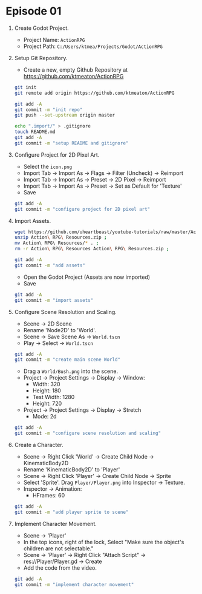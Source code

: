# Episode 01

1. Create Godot Project.

   - Project Name: ```ActionRPG```
   - Project Path: ```C:/Users/ktmea/Projects/Godot/ActionRPG```

1. Setup Git Repository.

    - Create a new, empty Github Repository at <https://github.com/ktmeaton/ActionRPG>

    ```bash
    git init
    git remote add origin https://github.com/ktmeaton/ActionRPG

    git add -A
    git commit -m "init repo"
    git push --set-upstream origin master

    echo ".import/" > .gitignore
    touch README.md
    git add -A
    git commit -m "setup README and gitignore"
    ```

1. Configure Project for 2D Pixel Art.

    - Select the ```icon.png```
    - Import Tab -> Import As -> Flags -> Filter (Uncheck) -> Reimport
    - Import Tab -> Import As -> Preset -> 2D Pixel -> Reimport
    - Import Tab -> Import As -> Preset -> Set as Default for 'Texture'
    - Save

    ```bash
    git add -A
    git commit -m "configure project for 2D pixel art"
    ```


1. Import Assets.

    ```bash
    wget https://github.com/uheartbeast/youtube-tutorials/raw/master/Action%20RPG/Action%20RPG%20Resources.zip ;
    unzip Action\ RPG\ Resources.zip ;
    mv Action\ RPG\ Resources/* . ;
    rm -r Action\ RPG\ Resources Action\ RPG\ Resources.zip ;

    git add -A
    git commit -m "add assets"   
    ```

    - Open the Godot Project (Assets are now imported)
    - Save

    ```bash
    git add -A
    git commit -m "import assets"   
    ``` 

1. Configure Scene Resolution and Scaling.

    - Scene -> 2D Scene
    - Rename 'Node2D' to 'World'.
    - Scene -> Save Scene As -> ```World.tscn```
    - Play -> Select -> ```World.tscn```

   
    ```bash
    git add -A
    git commit -m "create main scene World"   
    ```  

    - Drag a ```World/Bush.png``` into the scene.
    - Project -> Project Settings -> Display -> Window:
        - Width: 320
        - Height: 180
        - Test Width: 1280
        - Height: 720
    - Project -> Project Settings -> Display -> Stretch
        - Mode: 2d

     ```bash
    git add -A
    git commit -m "configure scene resolution and scaling"   
    ```     

1. Create a Character.

    - Scene -> Right Click 'World' -> Create Child Node -> KinematicBody2D
    - Rename 'KinematicBody2D' to 'Player'
    - Scene -> Right Click 'Player' -> Create Child Node -> Sprite
    - Select 'Sprite'. Drag ```Player/Player.png``` into Inspector -> Texture.
    - Inspector -> Animation:
        - HFrames: 60

     ```bash
    git add -A
    git commit -m "add player sprite to scene"   
    ```     

1. Implement Character Movement.

    - Scene -> 'Player'
    - In the top icons, right of the lock, Select "Make sure the object's children are not selectable."
    - Scene -> 'Player' -> Right Click "Attach Script" -> res://Player/Player.gd -> Create
    - Add the code from the video.

     ```bash
    git add -A
    git commit -m "implement character movement"   
    ```         